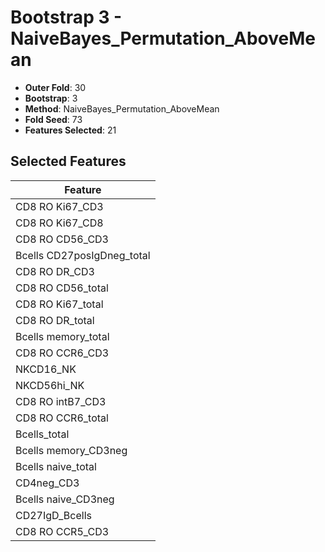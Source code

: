 # Bootstrap 3 - NaiveBayes_Permutation_AboveMean

- **Outer Fold**: 30
- **Bootstrap**: 3
- **Method**: NaiveBayes_Permutation_AboveMean
- **Fold Seed**: 73
- **Features Selected**: 21

## Selected Features

| Feature |
|---------|
| CD8  RO Ki67_CD3 |
| CD8 RO Ki67_CD8 |
| CD8 RO CD56_CD3 |
| Bcells CD27posIgDneg_total |
| CD8 RO DR_CD3 |
| CD8 RO CD56_total |
| CD8 RO Ki67_total |
| CD8 RO DR_total |
| Bcells memory_total |
| CD8 RO CCR6_CD3 |
| NKCD16_NK |
| NKCD56hi_NK |
| CD8 RO intB7_CD3 |
| CD8 RO CCR6_total |
| Bcells_total |
| Bcells memory_CD3neg |
| Bcells naive_total |
| CD4neg_CD3 |
| Bcells naive_CD3neg |
| CD27IgD_Bcells |
| CD8 RO CCR5_CD3 |
